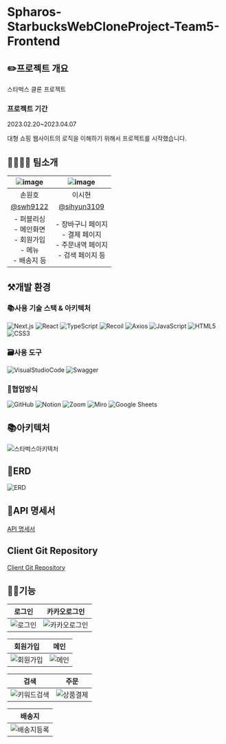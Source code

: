 # Spharos-StarbucksWebCloneProject-Team5-Frontend
## ✏️프로젝트 개요
스타벅스 클론 프로젝트

### 프로젝트 기간
2023.02.20~2023.04.07

대형 쇼핑 웹사이트의 로직을 이해하기 위해서 프로젝트를 시작했습니다.

## 👨‍👨‍👧‍👦 팀소개
|![image](https://user-images.githubusercontent.com/19218495/231025606-2c413c14-0561-438f-a41c-85e007cbd8fa.png)|![image](https://user-images.githubusercontent.com/125328258/230703862-b7245628-d8ef-4700-bbdf-30e5a851cba5.png)|
|:------:|:------:|
|손원호|이시현|
|[@swh9122](https://github.com/swh9122)|[@sihyun3109](https://github.com/sihyun3109)|
|- 퍼블리싱</br>- 메인화면</br>- 회원가입</br>- 메뉴</br>- 배송지 등|- 장바구니 페이지 </br>- 결제 페이지 </br>- 주문내역 페이지 </br>- 검색 페이지 등|

## ⚒개발 환경
### 📚사용 기술 스택 & 아키텍처
![Next.js](https://img.shields.io/badge/Next.js-000000?style=for-the-badge&logo=Next.js&logoColor=white)
![React](https://img.shields.io/badge/React-61DAFB?style=for-the-badge&logo=React&logoColor=white)
![TypeScript](https://img.shields.io/badge/TypeScript-3178C6?style=for-the-badge&logo=TypeScript&logoColor=white)
![Recoil](https://img.shields.io/badge/Recoil-000000?style=for-the-badge&logo=Recoil&logoColor=white)
![Axios](https://img.shields.io/badge/Axios-5A29E4?style=for-the-badge&logo=Axios&logoColor=white)
![JavaScript](https://img.shields.io/badge/JavaScript-F7DF1E?style=for-the-badge&logo=JavaScript&logoColor=white)
![HTML5](https://img.shields.io/badge/HTML5-E34F26?style=for-the-badge&logo=HTML5&logoColor=white)
![CSS3](https://img.shields.io/badge/CSS3-1572B6?style=for-the-badge&logo=CSS3&logoColor=white)


### 🗃️사용 도구
![VisualStudioCode](https://img.shields.io/badge/VisualStudioCode-007ACC?style=for-the-badge&logo=VisualStudioCode&logoColor=white)
![Swagger](https://img.shields.io/badge/Swagger-85EA2D?style=for-the-badge&logo=Swagger&logoColor=white)


### 📄협업방식
![GitHub](https://img.shields.io/badge/GitHub-181717?style=for-the-badge&logo=GitHub&logoColor=white)
![Notion](https://img.shields.io/badge/Notion-000000?style=for-the-badge&logo=Notion&logoColor=white)
![Zoom](https://img.shields.io/badge/Zoom-2D8CFF?style=for-the-badge&logo=Zoom&logoColor=white)
![Miro](https://img.shields.io/badge/Miro-050038?style=for-the-badge&logo=Miro&logoColor=white)
![Google Sheets](https://img.shields.io/badge/Google%20Sheets-34A853?style=for-the-badge&logo=Google%20Sheets&logoColor=white)

## 📚아키텍처
![스타벅스아키텍처](https://user-images.githubusercontent.com/77527453/230254907-7d53d49b-3483-4bae-a015-9a92027dd01e.PNG)


## 📜ERD
![ERD](https://user-images.githubusercontent.com/77527453/229390743-fdfe1505-966a-4f83-964b-eb324cc8d6cc.png)

## 🔖API 명세서
[API 명세서](http://jinyeong.site:8080/swagger-ui/index.html#/)

## Client Git Repository
[Client Git Repository](https://github.com/Spharos-StarbucksWebCloneProject-Team5/Nextjs)

## 👨‍🔧기능
|로그인|카카오로그인|
|:------:|:-----:|
|![로그인](https://user-images.githubusercontent.com/77527453/230073919-49697f08-ed6e-4522-9e38-e57b22f86906.gif)|![카카오로그인](https://user-images.githubusercontent.com/77527453/230074046-7367f58d-98ae-46a5-bdab-507f7f3aaa79.gif)|

|회원가입|메인|
|:------:|:-----:|
|![회원가입](https://user-images.githubusercontent.com/77527453/230074157-b2487001-0275-43c1-bff0-1551e72603bc.gif)|![메인](https://user-images.githubusercontent.com/77527453/230074204-348f91e3-f164-4ba7-8208-936d99fda43b.gif)|

|검색|주문|
|:------:|:-----:|
|![키워드검색](https://user-images.githubusercontent.com/77527453/230074330-c759466f-3730-423a-a770-40ced2fbaaa0.gif)|![상품결제](https://user-images.githubusercontent.com/77527453/230074261-06389cec-8007-4535-86fb-1004c4fa6d9d.gif)|

|배송지|
|:------:|
|![배송지등록](https://user-images.githubusercontent.com/77527453/230074296-908db24f-0a0d-4bf4-9f27-b4d1f5181a87.gif)|

